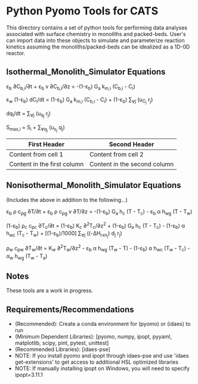 Python Pyomo Tools for CATS
=====

This directory contains a set of python tools for performing data analyses associated with surface chemistry in monoliths and packed-beds. User's can import data into these objects to simulate and parameterize reaction kinetics assuming the monoliths/packed-beds can be idealized as a 1D-0D reactor.

Isothermal_Monolith_Simulator Equations
-----

&epsilon;<sub>b</sub> &part;C<sub>b,i</sub>/&part;t + &epsilon;<sub>b</sub> v &part;C<sub>b,i</sub>/&part;z = -(1-&epsilon;<sub>b</sub>) G<sub>a</sub> k<sub>m,i</sub> (C<sub>b,i</sub> - C<sub>i</sub>)

&epsilon;<sub>w</sub> (1-&epsilon;<sub>b</sub>) dC<sub>i</sub>/dt = (1-&epsilon;<sub>b</sub>) G<sub>a</sub> k<sub>m,i</sub> (C<sub>b,i</sub> - C<sub>i</sub>) + (1-&epsilon;<sub>b</sub>) <span>&sum;</span><sub>&forall;j</sub> (u<sub>C<sub>j</sub></sub> r<sub>j</sub>)

dq<sub>i</sub>/dt = <span>&sum;</span><sub>&forall;j</sub> (u<sub>q<sub>j</sub></sub> r<sub>j</sub>)

S<sub>max,i</sub> = S<sub>i</sub> + <span>&sum;</span><sub>&forall;q<sub>j</sub></sub> (u<sub>s<sub>j</sub></sub> q<sub>j</sub>)

First Header | Second Header
------------ | -------------
Content from cell 1 | Content from cell 2
Content in the first column | Content in the second column


Nonisothermal_Monolith_Simulator Equations
-----

(Includes the above in addition to the following...)

&epsilon;<sub>b</sub> &rho; c<sub>pg</sub> &part;T/&part;t + &epsilon;<sub>b</sub> &rho; c<sub>pg</sub> v &part;T/&part;z = -(1-&epsilon;<sub>b</sub>) G<sub>a</sub> h<sub>c</sub> (T - T<sub>c</sub>) - &epsilon;<sub>b</sub> &alpha; h<sub>wg</sub> (T - T<sub>w</sub>)

(1-&epsilon;<sub>b</sub>) &rho;<sub>c</sub> c<sub>pc</sub> &part;T<sub>c</sub>/&part;t = (1-&epsilon;<sub>b</sub>) K<sub>c</sub> &part;<sup>2</sup>T<sub>c</sub>/&part;z<sup>2</sup> + (1-&epsilon;<sub>b</sub>) G<sub>a</sub> h<sub>c</sub> (T - T<sub>c</sub>) - (1-&epsilon;<sub>b</sub>) &alpha; h<sub>wc</sub> (T<sub>c</sub> - T<sub>w</sub>) + [(1-&epsilon;<sub>b</sub>)/1000]  <span>&sum;</span><sub>&forall;j</sub> ((-&Delta;H<sub>rxn<sub>j</sub></sub>) d<sub>j</sub> r<sub>j</sub>)

&rho;<sub>w</sub> c<sub>pw</sub> &part;T<sub>w</sub>/&part;t = K<sub>w</sub> &part;<sup>2</sup>T<sub>w</sub>/&part;z<sup>2</sup> - &epsilon;<sub>b</sub> &alpha; h<sub>wg</sub> (T<sub>w</sub> - T) - (1-&epsilon;<sub>b</sub>) &alpha; h<sub>wc</sub> (T<sub>w</sub> - T<sub>c</sub>) - &alpha;<sub>w</sub> h<sub>wg</sub> (T<sub>w</sub> - T<sub>a</sub>)


Notes
-----

These tools are a work in progress.

Requirements/Recommendations
-----
- (Recommended): Create a conda environment for (pyomo) or (idaes) to run
- (Minimum Dependent Libraries): [pyomo, numpy, ipopt, pyyaml, matplotlib, scipy, pint, pytest, unittest]
- (Recommended Libraries): [idaes-pse]
- NOTE: If you install pyomo and ipopt through idaes-pse and use 'idaes get-extensions' to get access to additional HSL optimized libraries
- NOTE: If manually installing ipopt on Windows, you will need to specify ipopt=3.11.1
